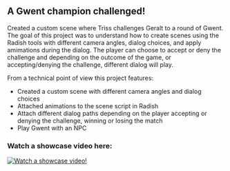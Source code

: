 ## A Gwent champion challenged!

Created a custom scene where Triss challenges Geralt to a round of Gwent. The goal of this project was to understand how to create scenes using the Radish tools with different camera angles, dialog choices, and apply amimations during the dialog. The player can choose to accept or deny the challenge and depending on the outcome of the game, or accepting/denying the challenge, different dialog will play. 

From a technical point of view this project features:
- Created a custom scene with different camera angles and dialog choices
- Attached animations to the scene script in Radish
- Attach different dialog paths depending on the player accepting or denying the challenge, winning or losing the match
- Play Gwent with an NPC

### Watch a showcase video here:
[![Watch a showcase video!](https://img.youtube.com/vi/BH6lIirxnWE/0.jpg)](https://www.youtube.com/watch?v=BH6lIirxnWE)